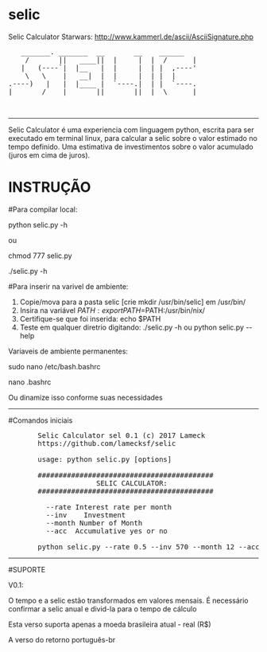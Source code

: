 # selic
Selic Calculator
Starwars: http://www.kammerl.de/ascii/AsciiSignature.php

<pre>
   _______. _______  __       __    ______ 
    /       ||   ____||  |     |  |  /      |
   |   (----`|  |__   |  |     |  | |  ,----'
    \   \    |   __|  |  |     |  | |  |     
.----)   |   |  |____ |  `----.|  | |  `----.
|_______/    |_______||_______||__|  \______|
</pre>
                        
<br>

<hr>

Selic Calculator é uma experiencia com linguagem python, escrita para ser executado em terminal linux, para calcular a selic sobre o valor estimado no tempo definido. Uma estimativa de investimentos sobre o valor acumulado (juros em cima de juros).

# INSTRUÇÃO

#Para compilar local: 
<p>python selic.py -h</p>
<p>ou</p>
<p>chmod 777 selic.py</p>
<p>./selic.py -h</p>

#Para inserir na varivel de ambiente:
1. Copie/mova para a pasta selic [crie mkdir /usr/bin/selic] em /usr/bin/
2. Insira na variável $PATH : export PATH=$PATH:/usr/bin/nix/
3. Certifique-se que foi inserida: echo $PATH
4. Teste em qualquer diretrio digitando: ./selic.py -h ou python selic.py --help

Variaveis de ambiente permanentes:<br>
<p>sudo nano /etc/bash.bashrc</p>
<p>nano .bashrc</p>
<p>Ou dinamize isso conforme suas necessidades</p>

<hr>

#Comandos iniciais
<pre>
	   Selic Calculator sel 0.1 (c) 2017 Lameck
       https://github.com/lamecksf/selic

       usage: python selic.py [options]

       ##########################################
                     SELIC CALCULATOR:
       ##########################################

         --rate Interest rate per month
         --inv    Investment 
         --month Number of Month 
         --acc <n|y> Accumulative yes or no 

       python selic.py --rate 0.5 --inv 570 --month 12 --acc y 
</pre>


<hr>

#SUPORTE

V0.1:
<p>O tempo e a selic estão transformados em valores mensais. É necessário confirmar a selic anual e divid-la para o tempo de cálculo </p>
<p>Esta verso suporta apenas a moeda brasileira atual - real (R$)</p>
<p>A verso do retorno  português-br</p>
